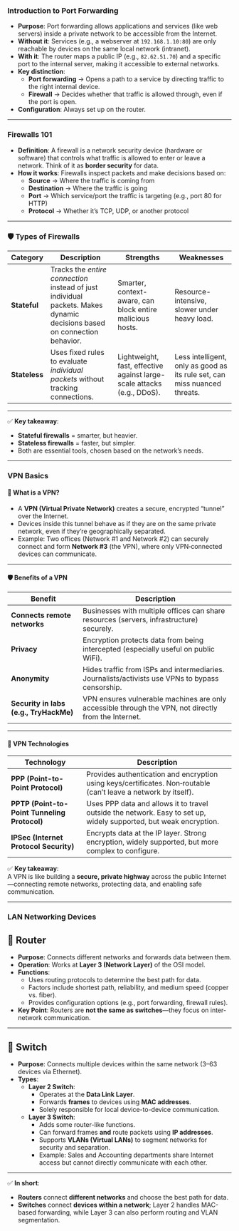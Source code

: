 ### Introduction to Port Forwarding

- **Purpose**: Port forwarding allows applications and services (like web servers) inside a private network to be accessible from the Internet.  
- **Without it**: Services (e.g., a webserver at `192.168.1.10:80`) are only reachable by devices on the same local network (intranet).  
- **With it**: The router maps a public IP (e.g., `82.62.51.70`) and a specific port to the internal server, making it accessible to external networks.  
- **Key distinction**:  
  - **Port forwarding** → Opens a path to a service by directing traffic to the right internal device.  
  - **Firewall** → Decides whether that traffic is allowed through, even if the port is open.  
- **Configuration**: Always set up on the router.  

---

### Firewalls 101

- **Definition**: A firewall is a network security device (hardware or software) that controls what traffic is allowed to enter or leave a network. Think of it as **border security** for data.  
- **How it works**: Firewalls inspect packets and make decisions based on:  
  - **Source** → Where the traffic is coming from  
  - **Destination** → Where the traffic is going  
  - **Port** → Which service/port the traffic is targeting (e.g., port 80 for HTTP)  
  - **Protocol** → Whether it’s TCP, UDP, or another protocol  

---

### 🛡️ Types of Firewalls

| **Category** | **Description** | **Strengths** | **Weaknesses** |
| --- | --- | --- | --- |
| **Stateful** | Tracks the *entire connection* instead of just individual packets. Makes dynamic decisions based on connection behavior. | Smarter, context-aware, can block entire malicious hosts. | Resource-intensive, slower under heavy load. |
| **Stateless** | Uses fixed rules to evaluate *individual packets* without tracking connections. | Lightweight, fast, effective against large-scale attacks (e.g., DDoS). | Less intelligent, only as good as its rule set, can miss nuanced threats. |

---

✅ **Key takeaway**:  
- **Stateful firewalls** = smarter, but heavier.  
- **Stateless firewalls** = faster, but simpler.  
- Both are essential tools, chosen based on the network’s needs.  

---

### VPN Basics

#### 🔎 What is a VPN?

- A **VPN (Virtual Private Network)** creates a secure, encrypted “tunnel” over the Internet.  
- Devices inside this tunnel behave as if they are on the same private network, even if they’re geographically separated.  
- Example: Two offices (Network #1 and Network #2) can securely connect and form **Network #3** (the VPN), where only VPN‑connected devices can communicate.  

---

#### 🛡️ Benefits of a VPN

| **Benefit** | **Description** |
| --- | --- |
| **Connects remote networks** | Businesses with multiple offices can share resources (servers, infrastructure) securely. |
| **Privacy** | Encryption protects data from being intercepted (especially useful on public WiFi). |
| **Anonymity** | Hides traffic from ISPs and intermediaries. Journalists/activists use VPNs to bypass censorship. |
| **Security in labs (e.g., TryHackMe)** | VPN ensures vulnerable machines are only accessible through the VPN, not directly from the Internet. |

---

#### 🔐 VPN Technologies

| **Technology** | **Description** |
| --- | --- |
| **PPP (Point-to-Point Protocol)** | Provides authentication and encryption using keys/certificates. Non‑routable (can’t leave a network by itself). |
| **PPTP (Point-to-Point Tunneling Protocol)** | Uses PPP data and allows it to travel outside the network. Easy to set up, widely supported, but weak encryption. |
| **IPSec (Internet Protocol Security)** | Encrypts data at the IP layer. Strong encryption, widely supported, but more complex to configure. |

✅ **Key takeaway**:  
A VPN is like building a **secure, private highway** across the public Internet—connecting remote networks, protecting data, and enabling safe communication.  

---

### LAN Networking Devices

## 🛜 Router

- **Purpose**: Connects different networks and forwards data between them.  
- **Operation**: Works at **Layer 3 (Network Layer)** of the OSI model.  
- **Functions**:  
  - Uses routing protocols to determine the best path for data.  
  - Factors include shortest path, reliability, and medium speed (copper vs. fiber).  
  - Provides configuration options (e.g., port forwarding, firewall rules).  
- **Key Point**: Routers are **not the same as switches**—they focus on inter-network communication.  

---

## 🔌 Switch

- **Purpose**: Connects multiple devices within the same network (3–63 devices via Ethernet).  
- **Types**:  
  - **Layer 2 Switch**:  
    - Operates at the **Data Link Layer**.  
    - Forwards **frames** to devices using **MAC addresses**.  
    - Solely responsible for local device-to-device communication.  
  - **Layer 3 Switch**:  
    - Adds some router-like functions.  
    - Can forward frames **and** route packets using **IP addresses**.  
    - Supports **VLANs (Virtual LANs)** to segment networks for security and separation.  
    - Example: Sales and Accounting departments share Internet access but cannot directly communicate with each other.  

---

✅ **In short**:  
- **Routers** connect **different networks** and choose the best path for data.  
- **Switches** connect **devices within a network**; Layer 2 handles MAC-based forwarding, while Layer 3 can also perform routing and VLAN segmentation.  
